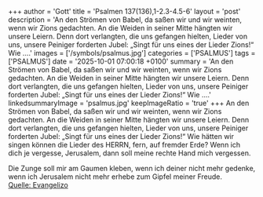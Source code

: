 +++
author = 'Gott'
title = 'Psalmen 137(136),1-2.3-4.5-6'
layout = 'post'
description = 'An den Strömen von Babel, da saßen wir und wir weinten, wenn wir Zions gedachten. An die Weiden in seiner Mitte hängten wir unsere Leiern. Denn dort verlangten, die uns gefangen hielten, Lieder von uns, unsere Peiniger forderten Jubel: „Singt für uns eines der Lieder Zions!“ Wie ....'
images = ['/symbols/psalmus.jpg']
categories = ['PSALMUS']
tags = ['PSALMUS']
date = '2025-10-01 07:00:18 +0100'
summary = 'An den Strömen von Babel, da saßen wir und wir weinten, wenn wir Zions gedachten. An die Weiden in seiner Mitte hängten wir unsere Leiern. Denn dort verlangten, die uns gefangen hielten, Lieder von uns, unsere Peiniger forderten Jubel: „Singt für uns eines der Lieder Zions!“ Wie ....'
linkedsummaryImage = 'psalmus.jpg'
keepImageRatio = 'true'
+++
An den Strömen von Babel, da saßen wir und wir weinten, wenn wir Zions gedachten.
An die Weiden in seiner Mitte hängten wir unsere Leiern.
Denn dort verlangten, die uns gefangen hielten, Lieder von uns, unsere Peiniger forderten Jubel: „Singt für uns eines der Lieder Zions!“
Wie hätten wir singen können die Lieder des HERRN, fern, auf fremder Erde?
Wenn ich dich je vergesse, Jerusalem, dann soll meine rechte Hand mich vergessen.<!--more-->

Die Zunge soll mir am Gaumen kleben, wenn ich deiner nicht mehr gedenke, wenn ich Jerusalem nicht mehr erhebe zum Gipfel meiner Freude.<br> [Quelle: Evangelizo](https://evangeliumtagfuertag.org/DE/gospel)